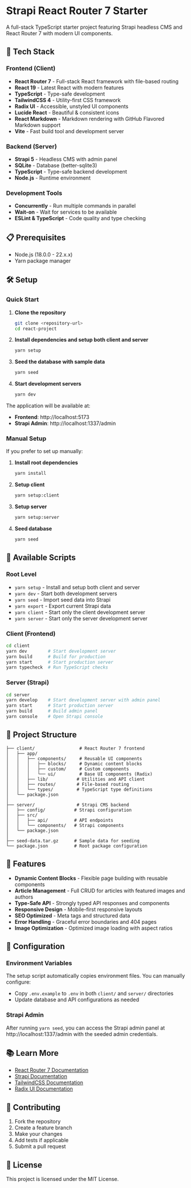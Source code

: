 # Strapi React Router 7 Starter

A full-stack TypeScript starter project featuring Strapi headless CMS and React Router 7 with modern UI components.

## 🚀 Tech Stack

### Frontend (Client)
- **React Router 7** - Full-stack React framework with file-based routing
- **React 19** - Latest React with modern features
- **TypeScript** - Type-safe development
- **TailwindCSS 4** - Utility-first CSS framework
- **Radix UI** - Accessible, unstyled UI components
- **Lucide React** - Beautiful & consistent icons
- **React Markdown** - Markdown rendering with GitHub Flavored Markdown support
- **Vite** - Fast build tool and development server

### Backend (Server)
- **Strapi 5** - Headless CMS with admin panel
- **SQLite** - Database (better-sqlite3)
- **TypeScript** - Type-safe backend development
- **Node.js** - Runtime environment

### Development Tools
- **Concurrently** - Run multiple commands in parallel
- **Wait-on** - Wait for services to be available
- **ESLint & TypeScript** - Code quality and type checking

## 📋 Prerequisites

- Node.js (18.0.0 - 22.x.x)
- Yarn package manager

## 🛠️ Setup

### Quick Start

1. **Clone the repository**
   ```bash
   git clone <repository-url>
   cd react-project
   ```

2. **Install dependencies and setup both client and server**
   ```bash
   yarn setup
   ```

3. **Seed the database with sample data**
   ```bash
   yarn seed
   ```

4. **Start development servers**
   ```bash
   yarn dev
   ```

The application will be available at:
- **Frontend**: http://localhost:5173
- **Strapi Admin**: http://localhost:1337/admin

### Manual Setup

If you prefer to set up manually:

1. **Install root dependencies**
   ```bash
   yarn install
   ```

2. **Setup client**
   ```bash
   yarn setup:client
   ```

3. **Setup server**
   ```bash
   yarn setup:server
   ```

4. **Seed database**
   ```bash
   yarn seed
   ```

## 🎯 Available Scripts

### Root Level
- `yarn setup` - Install and setup both client and server
- `yarn dev` - Start both development servers
- `yarn seed` - Import seed data into Strapi
- `yarn export` - Export current Strapi data
- `yarn client` - Start only the client development server
- `yarn server` - Start only the server development server

### Client (Frontend)
```bash
cd client
yarn dev        # Start development server
yarn build      # Build for production
yarn start      # Start production server
yarn typecheck  # Run TypeScript checks
```

### Server (Strapi)
```bash
cd server
yarn develop    # Start development server with admin panel
yarn start      # Start production server
yarn build      # Build admin panel
yarn console    # Open Strapi console
```

## 📁 Project Structure

```
├── client/                 # React Router 7 frontend
│   ├── app/
│   │   ├── components/     # Reusable UI components
│   │   │   ├── blocks/     # Dynamic content blocks
│   │   │   ├── custom/     # Custom components
│   │   │   └── ui/         # Base UI components (Radix)
│   │   ├── lib/           # Utilities and API client
│   │   ├── routes/        # File-based routing
│   │   └── types/         # TypeScript type definitions
│   └── package.json
│
├── server/                # Strapi CMS backend
│   ├── config/           # Strapi configuration
│   ├── src/
│   │   ├── api/          # API endpoints
│   │   └── components/   # Strapi components
│   └── package.json
│
├── seed-data.tar.gz      # Sample data for seeding
└── package.json          # Root package configuration
```

## 🎨 Features

- **Dynamic Content Blocks** - Flexible page building with reusable components
- **Article Management** - Full CRUD for articles with featured images and authors
- **Type-Safe API** - Strongly typed API responses and components
- **Responsive Design** - Mobile-first responsive layouts
- **SEO Optimized** - Meta tags and structured data
- **Error Handling** - Graceful error boundaries and 404 pages
- **Image Optimization** - Optimized image loading with aspect ratios

## 🔧 Configuration

### Environment Variables

The setup script automatically copies environment files. You can manually configure:

- Copy `.env.example` to `.env` in both `client/` and `server/` directories
- Update database and API configurations as needed

### Strapi Admin

After running `yarn seed`, you can access the Strapi admin panel at http://localhost:1337/admin with the seeded admin credentials.

## 📚 Learn More

- [React Router 7 Documentation](https://reactrouter.com)
- [Strapi Documentation](https://docs.strapi.io)
- [TailwindCSS Documentation](https://tailwindcss.com/docs)
- [Radix UI Documentation](https://www.radix-ui.com)

## 🤝 Contributing

1. Fork the repository
2. Create a feature branch
3. Make your changes
4. Add tests if applicable
5. Submit a pull request

## 📄 License

This project is licensed under the MIT License.
